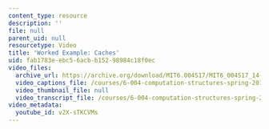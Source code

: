 ```yaml
---
content_type: resource
description: ''
file: null
parent_uid: null
resourcetype: Video
title: 'Worked Example: Caches'
uid: fab1783e-ebc5-6acb-b152-98984c18f0ec
video_files:
  archive_url: https://archive.org/download/MIT6.004S17/MIT6_004S17_14-02-11-02_300k.mp4
  video_captions_file: /courses/6-004-computation-structures-spring-2017/97ef9ac16bd55c9eb622d2dd66ddd0f5_v2X-sTKCVMs.vtt
  video_thumbnail_file: null
  video_transcript_file: /courses/6-004-computation-structures-spring-2017/97832fceb16de4cf0fdc46ac34f34161_v2X-sTKCVMs.pdf
video_metadata:
  youtube_id: v2X-sTKCVMs
---
```

